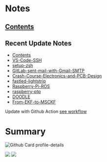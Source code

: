 <!--
**dino920135/dino920135** is a ✨ _special_ ✨ repository because its `README.md` (this file) appears on your GitHub profile.
-->
<!-- # About me -->
# Notes
## [Contents](https://dino920135.github.io/Notes/#/page/contents)
## Recent Update Notes
<!-- BLOG-POST-LIST:START -->
- [Contents](https://dino920135.github.io/Notes//#/page/Contents)
- [VS-Code-SSH](https://dino920135.github.io/Notes//#/page/VS-Code-SSH)
- [setup-zsh](https://dino920135.github.io/Notes//#/page/setup-zsh)
- [GitLab-sent-mail-with-Gmail-SMTP](https://dino920135.github.io/Notes//#/page/GitLab-sent-mail-with-Gmail-SMTP)
- [Crash-Course-Electronics-and-PCB-Design](https://dino920135.github.io/Notes//#/page/Crash-Course-Electronics-and-PCB-Design)
- [fastled-lightstrip](https://dino920135.github.io/Notes//#/page/fastled-lightstrip)
- [Raspberry-Pi-ROS](https://dino920135.github.io/Notes//#/page/Raspberry-Pi-ROS)
- [raspberry-ptp](https://dino920135.github.io/Notes//#/page/raspberry-ptp)
- [DOODLE](https://dino920135.github.io/Notes//#/page/DOODLE)
- [From-EKF-to-MSCKF](https://dino920135.github.io/Notes//#/page/From-EKF-to-MSCKF)
<!-- BLOG-POST-LIST:END -->

Update with Github Action [see workflow](https://github.com/dino920135/dino920135/tree/main/.github/workflows)

# Summary
![Github Card profile-details](http://github-profile-summary-cards.vercel.app/api/cards/profile-details?username=dino920135&theme=github_dark)

![](http://github-profile-summary-cards.vercel.app/api/cards/stats?username=dino920135&theme=github_dark) ![](http://github-profile-summary-cards.vercel.app/api/cards/repos-per-language?username=dino920135&theme=github_dark)

